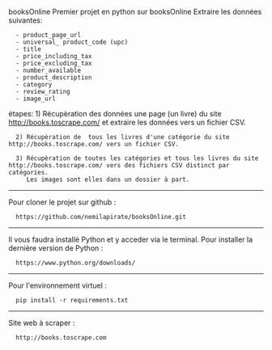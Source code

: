 booksOnline
Premier projet en python sur booksOnline
Extraire les données suivantes:  
  
      - product_page_url
      - universal_ product_code (upc)
      - title
      - price_including_tax
      - price_excluding_tax
      - number_available
      - product_description
      - category
      - review_rating
      - image_url

étapes:
      1) Récupèration des données une page (un livre) du site http://books.toscrape.com/ et extraire les données vers un fichier CSV.  
  
      2) Récupèration de  tous les livres d'une catégorie du site http://books.toscrape.com/ vers un fichier CSV.  
  
      3) Récupèration de toutes les catégories et tous les livres du site http://books.toscrape.com/ vers des fichiers CSV distinct par catégories. 
         Les images sont elles dans un dossier à part. 

----------------------------------------

Pour cloner le projet sur github :

      https://github.com/nemilapirate/booksOnline.git

----------------------------------------

Il vous faudra installé Python et y acceder via le terminal.
Pour installer la dernière version de Python :

      https://www.python.org/downloads/
 
 ---------------------------------------

Pour l'environnement virtuel : 

      pip install -r requirements.txt

----------------------------------------

Site web à scraper : 

      http://books.toscrape.com
